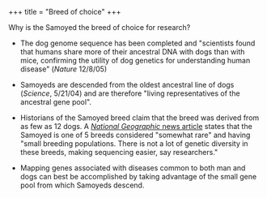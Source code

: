+++
title = "Breed of choice"
+++

Why is the Samoyed the breed of choice for research?

- The dog genome sequence has been completed and "scientists found
that humans share more of their ancestral DNA with dogs than with
mice, confirming the utility of dog genetics for understanding
human disease" (*Nature* 12/8/05)

- Samoyeds are descended from the oldest ancestral line of dogs
(*Science*, 5/21/04) and are therefore "living representatives of
the ancestral gene pool".

- Historians of the Samoyed breed claim that the breed was
derived from as few as 12 dogs.
A [*National Geographic* news article](http://news.nationalgeographic.com/news/2002/12/1210_021210_doggenome.html) states
that the Samoyed is one of 5 breeds considered "somewhat rare"
and having "small breeding populations. There is not a lot of
genetic diversity in these breeds, making sequencing easier, say
researchers."

- Mapping genes associated with diseases common to both man and dogs
can best be accomplished by taking advantage of the small gene
pool from which Samoyeds descend.
